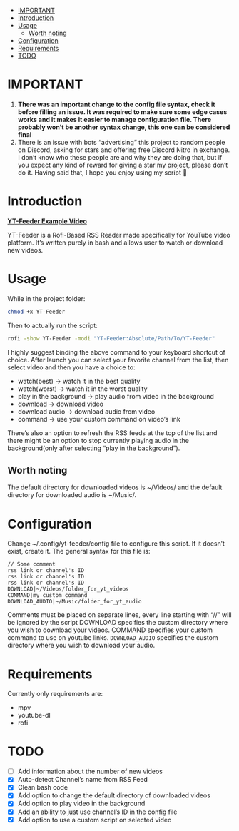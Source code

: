 - [IMPORTANT](#orged709b8)
- [Introduction](#orge6fc314)
- [Usage](#org67de723)
  - [Worth noting](#org2d188e3)
- [Configuration](#orgdffe9d3)
- [Requirements](#org673c99a)
- [TODO](#org7bffe60)


<a id="orged709b8"></a>

# IMPORTANT

1.  **There was an important change to the config file syntax, check it before filling an issue. It was required to make sure some edge cases works and it makes it easier to manage configuration file. There probably won&rsquo;t be another syntax change, this one can be considered final**
2.  There is an issue with bots &ldquo;advertising&rdquo; this project to random people on Discord, asking for stars and offering free Discord Nitro in exchange. I don&rsquo;t know who these people are and why they are doing that, but if you expect any kind of reward for giving a star my project, please don&rsquo;t do it. Having said that, I hope you enjoy using my script 🙂


<a id="orge6fc314"></a>

# Introduction

**[YT-Feeder Example Video](https://youtu.be/7dMLBVUZDJs)**

YT-Feeder is a Rofi-Based RSS Reader made specifically for YouTube video platform. It&rsquo;s written purely in bash and allows user to watch or download new videos.


<a id="org67de723"></a>

# Usage

While in the project folder:

```bash
chmod +x YT-Feeder
```

Then to actually run the script:

```bash
rofi -show YT-Feeder -modi "YT-Feeder:Absolute/Path/To/YT-Feeder"
```

I highly suggest binding the above command to your keyboard shortcut of choice. After launch you can select your favorite channel from the list, then select video and then you have a choice to:

-   watch(best) -> watch it in the best quality
-   watch(worst) -> watch it in the worst quality
-   play in the background -> play audio from video in the background
-   download -> download video
-   download audio -> download audio from video
-   command -> use your custom command on video&rsquo;s link

There&rsquo;s also an option to refresh the RSS feeds at the top of the list and there might be an option to stop currently playing audio in the background(only after selecting &ldquo;play in the background&rdquo;).


<a id="org2d188e3"></a>

## Worth noting

The default directory for downloaded videos is ~/Videos/ and the default directory for downloaded audio is ~/Music/.


<a id="orgdffe9d3"></a>

# Configuration

Change ~/.config/yt-feeder/config file to configure this script. If it doesn&rsquo;t exist, create it. The general syntax for this file is:

```
// Some comment
rss link or channel's ID
rss link or channel's ID
rss link or channel's ID
DOWNLOAD|~/Videos/folder_for_yt_videos
COMMAND|my_custom_command
DOWNLOAD_AUDIO|~/Music/folder_for_yt_audio
```

Comments must be placed on separate lines, every line starting with &ldquo;//&rdquo; will be ignored by the script DOWNLOAD specifies the custom directory where you wish to download your videos. COMMAND specifies your custom command to use on youtube links. `DOWNLOAD_AUDIO` specifies the custom directory where you wish to download your audio.


<a id="org673c99a"></a>

# Requirements

Currently only requirements are:

-   mpv
-   youtube-dl
-   rofi


<a id="org7bffe60"></a>

# TODO

-   [ ] Add information about the number of new videos
-   [X] Auto-detect Channel&rsquo;s name from RSS Feed
-   [X] Clean bash code
-   [X] Add option to change the default directory of downloaded videos
-   [X] Add option to play video in the background
-   [X] Add an ability to just use channel&rsquo;s ID in the config file
-   [X] Add option to use a custom script on selected video
